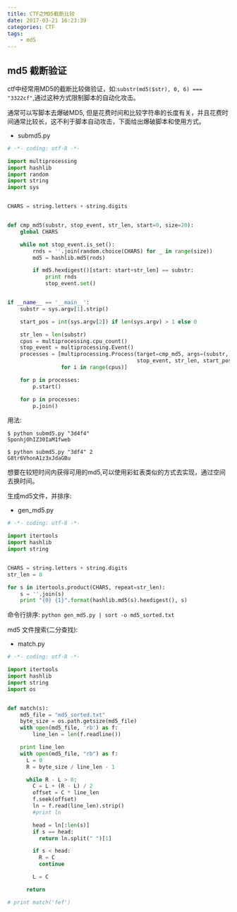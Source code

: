 ```yaml
---
title: CTF之MD5截断比较
date: 2017-03-21 16:23:39
categories: CTF
tags:
    - md5
---
```


## md5 截断验证

ctf中经常用MD5的截断比较做验证，如:`substr(md5($str), 0, 6) === "3322cf"`,通过这种方式限制脚本的自动化攻击。

通常可以写脚本去爆破MD5, 但是花费时间和比较字符串的长度有关，并且花费时间通常比较长，这不利于脚本自动攻击，下面给出爆破脚本和使用方式。

<!-- more -->

* submd5.py

```python
# -*- coding: utf-8 -*-

import multiprocessing
import hashlib
import random
import string
import sys


CHARS = string.letters + string.digits


def cmp_md5(substr, stop_event, str_len, start=0, size=20):
    global CHARS

    while not stop_event.is_set():
        rnds = ''.join(random.choice(CHARS) for _ in range(size))
        md5 = hashlib.md5(rnds)

        if md5.hexdigest()[start: start+str_len] == substr:
            print rnds
            stop_event.set()


if __name__ == '__main__':
    substr = sys.argv[1].strip()

    start_pos = int(sys.argv[2]) if len(sys.argv) > 1 else 0

    str_len = len(substr)
    cpus = multiprocessing.cpu_count()
    stop_event = multiprocessing.Event()
    processes = [multiprocessing.Process(target=cmp_md5, args=(substr,
                                         stop_event, str_len, start_pos))
                 for i in range(cpus)]

    for p in processes:
        p.start()

    for p in processes:
        p.join()
```

用法:

```
$ python submd5.py "3d4f4"
SponhjOhIZ30IaM1fweb

$ python submd5.py "3df4" 2
G8tr6VhonA1z3xJdaGBu
```

想要在较短时间内获得可用的md5,可以使用彩虹表类似的方式去实现，通过空间去换时间。

生成md5文件，并排序:

* gen_md5.py

```python
# -*- coding: utf-8 -*-

import itertools
import hashlib
import string


CHARS = string.letters + string.digits
str_len = 8

for s in itertools.product(CHARS, repeat=str_len):
    s = ''.join(s)
    print "{0} {1}".format(hashlib.md5(s).hexdigest(), s)
```

命令行排序: `python gen_md5.py | sort -o md5_sorted.txt`

md5 文件搜索(二分查找):

* match.py

```python
# -*- coding: utf-8 -*-

import itertools
import hashlib
import string
import os


def match(s):
    md5_file = "md5_sorted.txt"
    byte_size = os.path.getsize(md5_file)
    with open(md5_file, 'rb') as f:
        line_len = len(f.readline())

    print line_len
    with open(md5_file, "rb") as f:
      L = 0
      R = byte_size / line_len - 1

      while R - L > 0:
        C = L + (R - L) / 2
        offset = C * line_len
        f.seek(offset)
        ln = f.read(line_len).strip()
        #print ln

        head = ln[:len(s)]
        if s == head:
          return ln.split(" ")[1]

        if s < head:
          R = C
          continue

        L = C

      return

# print match('fef')
```
